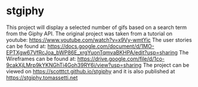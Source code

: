 ﻿# stgiphy

This project will display a selected number of gifs based on a search term from the Giphy API.
The original project was taken from a tutorial on youtube: https://www.youtube.com/watch?v=x9Vy-wmtYic
The user stories can be found at: https://docs.google.com/document/d/1MO-EPTXgw67VfRcJoa_bWP86E_xrgYuonTqmvaBKHPA/edit?usp=sharing
The Wireframes can be found at: https://drive.google.com/file/d/1co-9cakXjLMrp9kYKNGhTi4Goh39RY6i/view?usp=sharing
The project can be viewed on https://scotttct.github.io/stgiphy and it is also published at https://stgiphy.tomassetti.net
